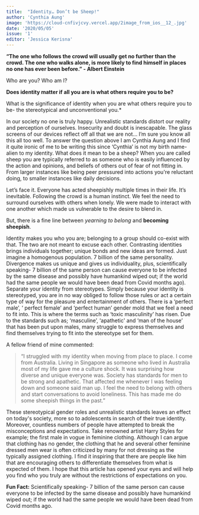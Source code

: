 ```yaml
---
title:  "Identity… Don’t be Sheep!"
author: 'Cynthia Aung'
image: 'https://cloud-cnfivjcvy.vercel.app/2image_from_ios__12_.jpg'
date: '2020/05/05'
issue: '1'
editor: 'Jessica Kerisna'
---
```


**“The one who follows the crowd will usually get no further than the crowd. The one who walks alone, is more likely to find himself in places no one has ever been before.” - Albert Einstein**

Who are you? Who am I? 

**Does identity matter if all you are is what others require you to be?**

What is the significance of identity when you are what others require you to be- the stereotypical and unconventional you.*

In our society no one is truly happy. Unrealistic standards distort our reality and perception of ourselves. Insecurity and doubt is inescapable. The glass screens of our devices reflect off all that we are not… I’m sure you know all this all too well. To answer the question above I am Cynthia Aung and I find it quite ironic of me to be writing this since ‘Cynthia’ is not my birth name- alien to my identity.
What does it mean to be a sheep? When you are called sheep you are typically referred to as someone who is easily influenced by the action and opinions, and beliefs of others out of fear of not fitting in. From larger instances like being peer pressured into actions you're reluctant doing, to smaller instances like daily decisions.

Let’s face it. Everyone has acted sheepishly multiple times in their life. It’s inevitable. Following the crowd is a human instinct. We feel the need to surround ourselves with others when lonely. We were made to interact with one another which made us vulnerable to the desire to blend in. 

But, there is a fine line between *yearning to belong* and **becoming sheepish**. 

Identity makes you who you are; belonging to a group should co-exist with that. The two are not meant to excuse each other. Contrasting identities brings individuals together; unique bonds and new ideas are formed. Just imagine a homogenous population. 7 billion of the same personality. Divergence makes us unique and gives us individuality, plus, scientifically speaking- 7 billion of the same person can cause everyone to be infected by the same disease and possibly have humankind wiped out; if the world had the same people we would have been dead from Covid months ago).  Separate your identity from stereotypes. Simply because your identity is stereotyped, you are in no way obliged to follow those rules or act a certain type of way for the pleasure and entertainment of others. There is a ‘perfect male’, ‘ perfect female’ and ‘perfect human’ gender mold that we feel a need to fit into. This is where the terms such as ‘toxic masculinity’ has risen. Due to the standards such as; ‘masculine’, ‘apathetic' and ‘man of the house’ that has been put upon males, many struggle to express themselves and find themselves trying to fit into the stereotype set for them. 

A fellow friend of mine commented:

> “I struggled with my identity when moving from place to place. I come from Australia. Living in Singapore as someone who lived in Australia most of my life gave me a culture shock. It was surprising how diverse and unique everyone was. Society has standards for men to be strong and apathetic. That affected me whenever I was feeling down and someone said man up. I feel the need to belong with others and start conversations to avoid loneliness. This has made me do some sheepish things in the past.” 

These stereotypical gender roles and unrealistic standards leaves an effect on today's society, more so to adolescents in search of their true identity. Moreover, countless numbers of people have attempted to break the misconceptions and expectations. Take renowned artist Harry Styles for example; the first male in vogue in feminine clothing. Although I can argue that clothing has no gender, the clothing that he and several other feminine dressed men wear is often criticized by many for not dressing as the typically assigned clothing. I find it inspiring that there are people like him that are encouraging others to differentiate themselves from what is expected of them. I hope that this article has opened your eyes and will help you find who you truly are without the restrictions of expectations on you. 

**Fun Fact:** Scientifically speaking- 7 billion of the same person can cause everyone to be infected by the same disease and possibly have humankind wiped out; if the world had the same people we would have been dead from Covid months ago. 
